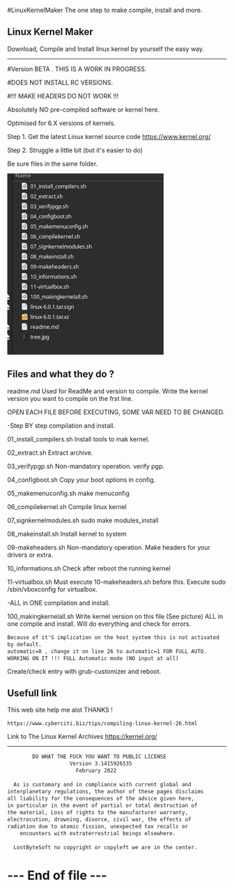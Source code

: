 #LinuxKernelMaker
The one step to make compile, install and more.

Linux Kernel Maker
--------------------------------------------------------------------

Download, Compile and Install linux kernel by yourself the easy way.

--------------------------------------------------------------------

#Version BETA . THIS IS A WORK IN PROGRESS.

#DOES NOT INSTALL RC VERSIONS.

#!!! MAKE HEADERS DO NOT WORK !!!

Absolutely NO pre-compiled software or kernel here.

Optimised for 6.X versions of kernels.

Step 1. Get the latest Linux kernel source code
https://www.kernel.org/

Step 2. Struggle a little bit (but it's easier to do)

Be sure files in the same folder.

![Screenshot](tree_1.jpg)


Files and what they do ?
--------------------------------------------------------------------

readme.md
	Used for ReadMe and version to compile.
	Write the kernel version you want to compile on the frst line.


OPEN EACH FILE BEFORE EXECUTING, SOME VAR NEED TO BE CHANGED.


-Step BY step compilation and install.

01_install_compilers.sh
	Install tools to mak kernel.

02_extract.sh
	Extract archive.

03_verifypgp.sh
	Non-mandatory operation.
	verify pgp.

04_configboot.sh
	Copy your boot options in config.

05_makemenuconfig.sh
	make menuconfig

06_compilekernel.sh
	Compile linux kernel

07_signkernelmodules.sh
	sudo make modules_install

08_makeinstall.sh
	Install kernel to system

09-makeheaders.sh
	Non-mandatory operation.
	Make headers for your drivers or extra.

10_informations.sh
	Check after reboot the running kernel

11-virtualbox.sh
	Must execute 10-makeheaders.sh before this.
	Execute sudo /sbin/vboxconfig for virtualbox.

-ALL in ONE compilation and install.

100_makingkernelall.sh
	Write kernel version on this file (See picture)
	ALL in one compile and install.
	Will do everything and check for errors.

	Because of it'S implication on the host system this is not activated by default.
	automatic=0 , change it on line 26 to automatic=1 FOR FULL AUTO.
	WORKING ON IT !!! FULL Automatic mode (NO input at all)


Create/check entry with grub-customizer and reboot.


Usefull link
-------------------------------------------------------------------

This web site help me alot THANKS !

	https://www.cyberciti.biz/tips/compiling-linux-kernel-26.html

Link to The Linux Kernel Archives
	https://kernel.org/

--------------------------------------------------------------------

            DO WHAT THE FUCK YOU WANT TO PUBLIC LICENSE
                        Version 3.1415926535
                          February 2022

	  As is customary and in compliance with current global and
	interplanetary regulations, the author of these pages disclaims
	all liability for the consequences of the advice given here,
	in particular in the event of partial or total destruction of
	the material, Loss of rights to the manufacturer warranty,
	electrocution, drowning, divorce, civil war, the effects of
	radiation due to atomic fission, unexpected tax recalls or
	    encounters with extraterrestrial beings elsewhere.

      LostByteSoft no copyright or copyleft we are in the center.

# --- End of file ---
